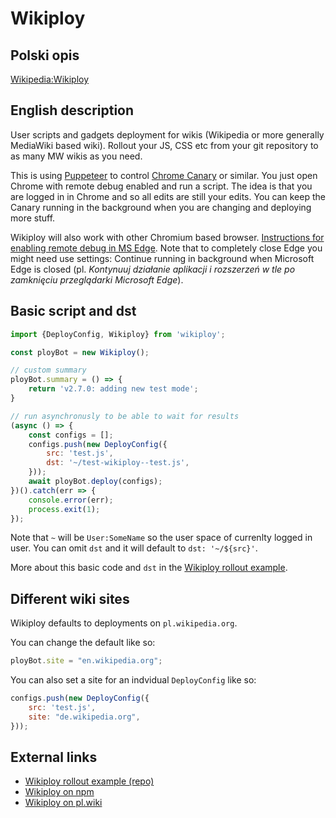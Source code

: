 Wikiploy
==========================

## Polski opis

[Wikipedia:Wikiploy](https://pl.wikipedia.org/wiki/Wikipedia:Wikiploy)

## English description

User scripts and gadgets deployment for wikis (Wikipedia or more generally MediaWiki based wiki).
Rollout your JS, CSS etc from your git repository to as many MW wikis as you need.

This is using [Puppeteer](https://pptr.dev/) to control [Chrome Canary](https://www.google.com/chrome/canary/) or similar. You just open Chrome with remote debug enabled and run a script. The idea is that you are logged in in Chrome and so all edits are still your edits. You can keep the Canary running in the background when you are changing and deploying more stuff.

Wikiploy will also work with other Chromium based browser. [Instructions for enabling remote debug in MS Edge](https://learn.microsoft.com/en-us/microsoft-edge/devtools-protocol-chromium/).
Note that to completely close Edge you might need use settings: Continue running in background when Microsoft Edge is closed (pl. *Kontynuuj działanie aplikacji i rozszerzeń w tle po zamknięciu przeglądarki Microsoft Edge*).

## Basic script and dst
```js
import {DeployConfig, Wikiploy} from 'wikiploy';

const ployBot = new Wikiploy();

// custom summary
ployBot.summary = () => {
	return 'v2.7.0: adding new test mode';
}

// run asynchronusly to be able to wait for results
(async () => {
	const configs = [];
	configs.push(new DeployConfig({
		src: 'test.js',
		dst: '~/test-wikiploy--test.js',
	}));
	await ployBot.deploy(configs);
})().catch(err => {
	console.error(err);
	process.exit(1);
});
```

Note that `~` will be `User:SomeName` so the user space of currenlty logged in user.
You can omit `dst` and it will default to `dst: '~/${src}'`.

More about this basic code and `dst` in the [Wikiploy rollout example](https://github.com/Eccenux/wikiploy-rollout-example/).

## Different wiki sites
Wikiploy defaults to deployments on `pl.wikipedia.org`.

You can change the default like so:
```js
ployBot.site = "en.wikipedia.org"; 
```

You can also set a site for an indvidual `DeployConfig` like so:
```js
configs.push(new DeployConfig({
	src: 'test.js',
	site: "de.wikipedia.org",
}));
```


## External links
* [Wikiploy rollout example (repo)](https://github.com/Eccenux/wikiploy-rollout-example/)
* [Wikiploy on npm](https://www.npmjs.com/package/wikiploy)
* [Wikiploy on pl.wiki](https://pl.wikipedia.org/wiki/Wikipedia:Wikiploy)
